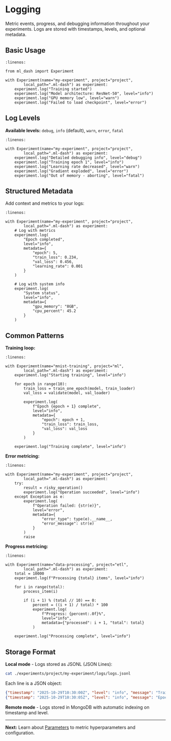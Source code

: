 # Logging

Metric events, progress, and debugging information throughout your experiments. Logs are stored with timestamps, levels, and optional metadata.

## Basic Usage

```{code-block} python
:linenos:

from ml_dash import Experiment

with Experiment(name="my-experiment", project="project",
        local_path=".ml-dash") as experiment:
    experiment.log("Training started")
    experiment.log("Model architecture: ResNet-50", level="info")
    experiment.log("GPU memory low", level="warn")
    experiment.log("Failed to load checkpoint", level="error")
```

## Log Levels

**Available levels:** `debug`, `info` (default), `warn`, `error`, `fatal`

```{code-block} python
:linenos:

with Experiment(name="my-experiment", project="project",
        local_path=".ml-dash") as experiment:
    experiment.log("Detailed debugging info", level="debug")
    experiment.log("Training epoch 1", level="info")
    experiment.log("Learning rate decreased", level="warn")
    experiment.log("Gradient exploded", level="error")
    experiment.log("Out of memory - aborting", level="fatal")
```

## Structured Metadata

Add context and metrics to your logs:

```{code-block} python
:linenos:

with Experiment(name="my-experiment", project="project",
        local_path=".ml-dash") as experiment:
    # Log with metrics
    experiment.log(
        "Epoch completed",
        level="info",
        metadata={
            "epoch": 5,
            "train_loss": 0.234,
            "val_loss": 0.456,
            "learning_rate": 0.001
        }
    )

    # Log with system info
    experiment.log(
        "System status",
        level="info",
        metadata={
            "gpu_memory": "8GB",
            "cpu_percent": 45.2
        }
    )
```

## Common Patterns

**Training loop:**

```{code-block} python
:linenos:

with Experiment(name="mnist-training", project="ml",
        local_path=".ml-dash") as experiment:
    experiment.log("Starting training", level="info")

    for epoch in range(10):
        train_loss = train_one_epoch(model, train_loader)
        val_loss = validate(model, val_loader)

        experiment.log(
            f"Epoch {epoch + 1} complete",
            level="info",
            metadata={
                "epoch": epoch + 1,
                "train_loss": train_loss,
                "val_loss": val_loss
            }
        )

    experiment.log("Training complete", level="info")
```

**Error metricing:**

```{code-block} python
:linenos:

with Experiment(name="my-experiment", project="project",
        local_path=".ml-dash") as experiment:
    try:
        result = risky_operation()
        experiment.log("Operation succeeded", level="info")
    except Exception as e:
        experiment.log(
            f"Operation failed: {str(e)}",
            level="error",
            metadata={
                "error_type": type(e).__name__,
                "error_message": str(e)
            }
        )
        raise
```

**Progress metricing:**

```{code-block} python
:linenos:

with Experiment(name="data-processing", project="etl",
        local_path=".ml-dash") as experiment:
    total = 10000
    experiment.log(f"Processing {total} items", level="info")

    for i in range(total):
        process_item(i)

        if (i + 1) % (total // 10) == 0:
            percent = ((i + 1) / total) * 100
            experiment.log(
                f"Progress: {percent:.0f}%",
                level="info",
                metadata={"processed": i + 1, "total": total}
            )

    experiment.log("Processing complete", level="info")
```

## Storage Format

**Local mode** - Logs stored as JSONL (JSON Lines):

```bash
cat ./experiments/project/my-experiment/logs/logs.jsonl
```

Each line is a JSON object:

```json
{"timestamp": "2025-10-29T10:30:00Z", "level": "info", "message": "Training started", "metadata": null, "sequenceNumber": 0}
{"timestamp": "2025-10-29T10:30:05Z", "level": "info", "message": "Epoch 1 complete", "metadata": {"train_loss": 0.5}, "sequenceNumber": 1}
```

**Remote mode** - Logs stored in MongoDB with automatic indexing on timestamp and level.

---

**Next:** Learn about [Parameters](parameters.md) to metric hyperparameters and configuration.
